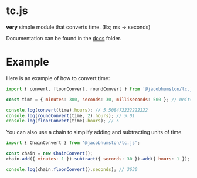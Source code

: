 # tc.js

**very** simple module that converts time. (Ex; ms -> seconds)

Documentation can be found in the [docs](/docs/globals.md) folder.

# Example

Here is an example of how to convert time:

```js
import { convert, floorConvert, roundConvert } from '@jacobhumston/tc.js';

const time = { minutes: 300, seconds: 30, milliseconds: 500 }; // Units of time to convert

console.log(convert(time).hours); // 5.508472222222222
console.log(roundConvert(time, 2).hours); // 5.01
console.log(floorConvert(time).hours); // 5
```

You can also use a chain to simplify adding and subtracting units of time.

```js
import { ChainConvert } from '@jacobhumston/tc.js';

const chain = new ChainConvert();
chain.add({ minutes: 1 }).subtract({ seconds: 30 }).add({ hours: 1 });

console.log(chain.floorConvert().seconds); // 3630
```
